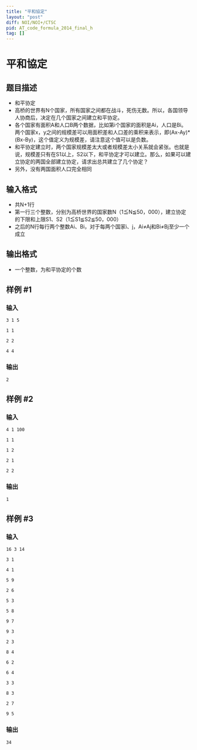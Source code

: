 ```yaml
---
title: "平和協定"
layout: "post"
diff: NOI/NOI+/CTSC
pid: AT_code_formula_2014_final_h
tag: []
---
```


# 平和協定

## 题目描述

- 和平协定
- 高桥的世界有N个国家，所有国家之间都在战斗，死伤无数。所以，各国领导人协商后，决定在几个国家之间建立和平协定。
- 各个国家有面积A和人口B两个数据，比如第i个国家的面积是Ai，人口是Bi。两个国家x，y之间的规模差可以用面积差和人口差的乘积来表示，即(Ax-Ay)*(Bx-By)，这个值定义为规模差，请注意这个值可以是负数。
- 和平协定建立时，两个国家规模差太大或者规模差太小关系就会紧张。也就是说，规模差只有在S1以上，S2以下，和平协定才可以建立。那么，如果可以建立协定的两国全部建立协定，请求出总共建立了几个协定？
- 另外，没有两国面积人口完全相同

## 输入格式

- 共N+1行
- 第一行三个整数，分别为高桥世界的国家数N（1≦N≦50，000），建立协定的下限和上限S1、S2（1≦S1≦S2≦50，000）
- 之后的N行每行两个整数Ai、Bi，对于每两个国家i、j，Ai≠Aj和Bi≠Bj至少一个成立

## 输出格式

- 一个整数，为和平协定的个数

## 样例 #1

### 输入

```
3 1 5
1 1
2 2
4 4
```

### 输出

```
2
```

## 样例 #2

### 输入

```
4 1 100
1 1
1 2
2 1
2 2
```

### 输出

```
1
```

## 样例 #3

### 输入

```
16 3 14
3 1
4 1
5 9
2 6
5 3
5 8
9 7
9 3
2 3
8 4
6 2
6 4
3 3
8 3
2 7
9 5
```

### 输出

```
34
```

